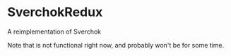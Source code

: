 # SverchokRedux
A reimplementation of Sverchok

Note that is not functional right now, and probably won't be for some time.
